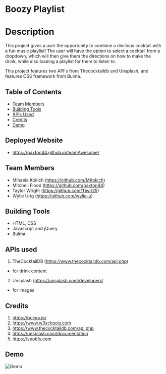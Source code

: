 # Boozy Playlist

# Description

This project gives a user the opportunity to combine a declious cocktail with a fun music playlist! The user will have the option to select a cocktail from a dropdown, which will then give them the directions on how to make the drink, while also loading a playlist for them to listen to. 

This project features two API's from Thecocktaildb and Unsplash, and features CSS framework from Bulma. 



## Table of Contents
 * [Team Members](#Team-Members)
 * [Building Tools](#Building-Tools) 
 * [APIs Used](#APIs-used)
 * [Credits](#Credits)
 * [Demo](#Demo)


## Deployed Website
 * https://paxton44.github.io/teamAwesome/


## Team Members 
 * Mihaela Kokich (https://github.com/MKokich)
 * Mitchell Flood (https://github.com/paxton44)
 * Taylor Wright (https://github.com/Tjwri25)
 * Wylie Urig (https://github.com/wylie-u)

## Building Tools 

 * HTML, CSS
 * Javascript and jQuery
 * Bulma

 
## APIs used 


1. TheCocktailDB (https://www.thecocktaildb.com/api.php)
  * for drink content
2. Unsplash (https://unsplash.com/developers)
  * for images 


## Credits
1. https://bulma.io/
2. https://www.w3schools.com
3. https://www.thecocktaildb.com/api.php
4. https://unsplash.com/documentation
5. https://spotify.com

## Demo

![Demo](https://user-images.githubusercontent.com/74884495/107984884-2f9c3800-6f86-11eb-9d94-0f4ed2c87efd.gif)